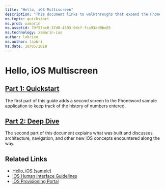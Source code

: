 ```yaml
---
title: "Hello, iOS Multiscreen"
description: "This document links to walkthroughs that expand the Phoneword sample application to add a second screen. The walkthroughs explore the model-view-controller design pattern, iOS navigation, and other core iOS development concepts."
ms.topic: quickstart
ms.prod: xamarin
ms.assetid: 79f57ac0-37d0-4593-9dcf-fca93ad0be65
ms.technology: xamarin-ios
author: lobrien
ms.author: laobri
ms.date: 10/05/2018
---
```

# Hello, iOS Multiscreen

## [Part 1: Quickstart](~/ios/get-started/hello-ios-multiscreen/hello-ios-multiscreen-quickstart.md)

The first part of this guide adds a second screen to the Phoneword sample application to keep track of the history of numbers entered.

## [Part 2: Deep Dive](~/ios/get-started/hello-ios-multiscreen/hello-ios-multiscreen-deepdive.md)

The second part of this document explains what was built and discusses architecture, navigation, and other new iOS concepts encountered along the way.

## Related Links

- [Hello, iOS (sample)](https://docs.microsoft.com/samples/xamarin/ios-samples/hello-ios)
- [iOS Human Interface Guidelines](https://developer.apple.com/library/ios/#documentation/UserExperience/Conceptual/MobileHIG/Introduction/Introduction.html)
- [iOS Provisioning Portal](https://developer.apple.com/ios/manage/overview/index.action)
